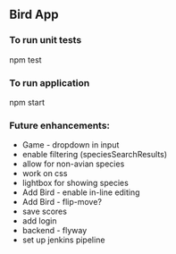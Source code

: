 ## Bird App

### To run unit tests
npm test

### To run application
npm start

### Future enhancements:
- Game - dropdown in input
- enable filtering (speciesSearchResults)
- allow for non-avian species
- work on css
- lightbox for showing species
- Add Bird - enable in-line editing
- Add Bird - flip-move?
- save scores
- add login
- backend - flyway
- set up jenkins pipeline
